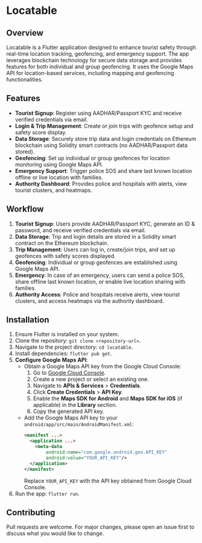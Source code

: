 # Locatable

## Overview
Locatable is a Flutter application designed to enhance tourist safety through real-time location tracking, geofencing, and emergency support. The app leverages blockchain technology for secure data storage and provides features for both individual and group geofencing. It uses the Google Maps API for location-based services, including mapping and geofencing functionalities.

## Features
- **Tourist Signup**: Register using AADHAR/Passport KYC and receive verified credentials via email.
- **Login & Trip Management**: Create or join trips with geofence setup and safety score display.
- **Data Storage**: Securely store trip data and login credentials on Ethereum blockchain using Solidity smart contracts (no AADHAR/Passport data stored).
- **Geofencing**: Set up individual or group geofences for location monitoring using Google Maps API.
- **Emergency Support**: Trigger police SOS and share last known location offline or live location with families.
- **Authority Dashboard**: Provides police and hospitals with alerts, view tourist clusters, and heatmaps.

## Workflow
1. **Tourist Signup**: Users provide AADHAR/Passport KYC, generate an ID & password, and receive verified credentials via email.
2. **Data Storage**: Trip and login details are stored in a Solidity smart contract on the Ethereum blockchain.
3. **Trip Management**: Users can log in, create/join trips, and set up geofences with safety scores displayed.
4. **Geofencing**: Individual or group geofences are established using Google Maps API.
5. **Emergency**: In case of an emergency, users can send a police SOS, share offline last known location, or enable live location sharing with families.
6. **Authority Access**: Police and hospitals receive alerts, view tourist clusters, and access heatmaps via the authority dashboard.

## Installation
1. Ensure Flutter is installed on your system.
2. Clone the repository: `git clone <repository-url>`.
3. Navigate to the project directory: `cd locatable`.
4. Install dependencies: `flutter pub get`.
5. **Configure Google Maps API**:
   - Obtain a Google Maps API key from the Google Cloud Console:
     1. Go to [Google Cloud Console](https://console.cloud.google.com/).
     2. Create a new project or select an existing one.
     3. Navigate to **APIs & Services** > **Credentials**.
     4. Click **Create Credentials** > **API Key**.
     5. Enable the **Maps SDK for Android** and **Maps SDK for iOS** (if applicable) in the **Library** section.
     6. Copy the generated API key.
   - Add the Google Maps API key to your `android/app/src/main/AndroidManifest.xml`:
     ```xml
     <manifest ...>
       <application ...>
         <meta-data
             android:name="com.google.android.geo.API_KEY"
             android:value="YOUR_API_KEY"/>
       </application>
     </manifest>
     ```
     Replace `YOUR_API_KEY` with the API key obtained from Google Cloud Console.
6. Run the app: `flutter run`.

## Contributing
Pull requests are welcome. For major changes, please open an issue first to discuss what you would like to change.

